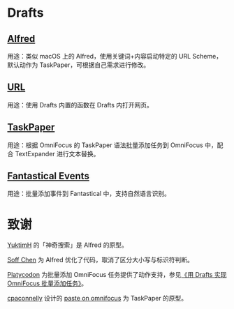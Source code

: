 # Drafts
## [Alfred](https://drafts4-actions.agiletortoise.com/a/2PS)
用途：类似 macOS 上的 Alfred，使用关键词+内容启动特定的 URL Scheme，默认动作为 TaskPaper，可根据自己需求进行修改。

## [URL](https://drafts4-actions.agiletortoise.com/a/2PV)
用途：使用 Drafts 内置的函数在 Drafts 内打开网页。

## [TaskPaper](https://drafts4-actions.agiletortoise.com/a/2PT)
用途：根据 OmniFocus 的 TaskPaper 语法批量添加任务到 OmniFocus 中，配合 TextExpander 进行文本替换。

## [Fantastical Events](https://drafts4-actions.agiletortoise.com/a/2PU)
用途：批量添加事件到 Fantastical 中，支持自然语言识别。

# 致谢
[YuktimH](https://sspai.com/user/47944/updates) 的「神奇搜索」是 Alfred 的原型。

[Soff Chen](https://github.com/soffchen) 为 Alfred 优化了代码，取消了区分大小写与标识符判断。

[Platycodon](https://sspai.com/user/714505/updates) 为批量添加 OmniFocus 任务提供了动作支持，参见[《用 Drafts 实现 OmniFocus 批量添加任务》](https://sspai.com/post/38809)。

[cpaconnelly](https://twitter.com/cpaconnelly) 设计的 [paste on omnifocus](https://drafts4-actions.agiletortoise.com/a/1xa) 为 TaskPaper 的原型。